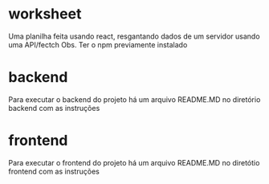 # worksheet
Uma planilha feita usando react, resgantando dados de um servidor usando uma API/fectch
Obs. Ter o npm previamente instalado

# backend
Para executar o backend do projeto há um arquivo README.MD no diretório backend com as instruções

# frontend
Para executar o frontend do projeto há um arquivo README.MD no diretótio frontend com as instruções





